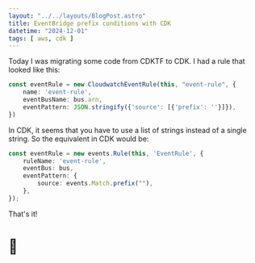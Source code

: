 ```yaml
---
layout: "../../layouts/BlogPost.astro"
title: EventBridge prefix conditions with CDK
datetime: "2024-12-01"
tags: [ aws, cdk ]
---
```


Today I was migrating some code from CDKTF to CDK. I had a rule that looked like this:

```typescript
const eventRule = new CloudwatchEventRule(this, "event-rule", {
    name: 'event-rule',
    eventBusName: bus.arn,
    eventPattern: JSON.stringify({'source': [{'prefix': ''}]}),
})
```

In CDK, it seems that you have to use a list of strings instead of a single string. So the equivalent in CDK would be:

```typescript
const eventRule = new events.Rule(this, 'EventRule', {
    ruleName: 'event-rule',
    eventBus: bus,
    eventPattern: {
        source: events.Match.prefix(""),
    },
});
```

That's it!

# 📀
